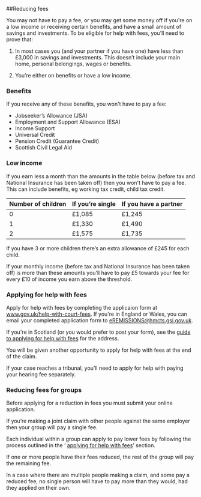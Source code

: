 ##Reducing fees

You may not have to pay a fee, or you may get some money off if you're on a low income or receiving certain benefits, and have a small amount of savings and investments. To be eligible for help with fees, you’ll need to prove that:

1.  In most cases you (and your partner if you have one) have less than £3,000 in savings and investments. This doesn’t include your main home, personal belongings, wages or benefits.


2.  You’re either on benefits or have a low income.

### Benefits

If you receive any of these benefits, you won't have to pay a fee:

* Jobseeker’s Allowance (JSA)
* Employment and Support Allowance (ESA)
* Income Support
* Universal Credit
* Pension Credit (Guarantee Credit)
* Scottish Civil Legal Aid

### Low income

If you earn less a month than the amounts in the table below (before tax and National Insurance has been taken off) then you won't have to pay a fee. This can include benefits, eg working tax credit, child tax credit.

|Number of children|If you’re single|If you have a partner|
|------------------|----------------|---------------------|
|0|£1,085|£1,245|
|1|£1,330|£1,490|
|2|£1,575|£1,735|

If you have 3 or more children there’s an extra allowance of £245 for each child.

If your monthly income (before tax and National Insurance has been taken off) is more than these amounts you’ll have to pay £5 towards your fee for every £10 of income you earn above the threshold.

<a name="applying_for_a_fee_reduction"></a>
### Applying for help with fees
Apply for help with fees by completing the applicaion form at <a href="https://gov.uk/help-with-court-fees" rel="external">www.gov.uk/help-with-court-fees</a>. If you're in England or Wales, you can email your completed application form to <a href="mailto:eremissions@hmcts.gsi.gov.uk">eREMISSIONS@hmcts.gsi.gov.uk</a>.

If you're in Scotland (or you would prefer to post your form), see the <a href="https://gov.uk/help-with-court-fees" rel="external">guide to applying for help with fees</a> for the address.

You will be given another opportunity to apply for help with fees at the end of the claim.

If your case reaches a tribunal, you’ll need to apply for help with paying your hearing fee separately.


### Reducing fees for groups

Before applying for a reduction in fees you must  submit your online application.

If you’re making a joint claim with other people against the same employer then your group will pay a single fee.

Each individual within a group can apply to pay lower fees  by following the process outlined in the ‘  [applying for help with fees](#applying_for_a_fee_reduction)’ section.

If one or more people  have their fees reduced, the rest of the group will pay the remaining fee.

In a case where there are multiple people making a claim, and some pay a reduced fee, no single person will have to pay more than  they would, had they applied on their own.
